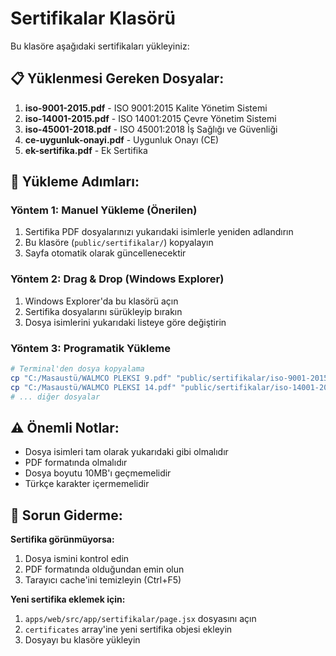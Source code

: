 # Sertifikalar Klasörü

Bu klasöre aşağıdaki sertifikaları yükleyiniz:

## 📋 Yüklenmesi Gereken Dosyalar:

1. **iso-9001-2015.pdf** - ISO 9001:2015 Kalite Yönetim Sistemi
2. **iso-14001-2015.pdf** - ISO 14001:2015 Çevre Yönetim Sistemi  
3. **iso-45001-2018.pdf** - ISO 45001:2018 İş Sağlığı ve Güvenliği
4. **ce-uygunluk-onayi.pdf** - Uygunluk Onayı (CE)
5. **ek-sertifika.pdf** - Ek Sertifika

## 🚀 Yükleme Adımları:

### Yöntem 1: Manuel Yükleme (Önerilen)
1. Sertifika PDF dosyalarınızı yukarıdaki isimlerle yeniden adlandırın
2. Bu klasöre (`public/sertifikalar/`) kopyalayın
3. Sayfa otomatik olarak güncellenecektir

### Yöntem 2: Drag & Drop (Windows Explorer)
1. Windows Explorer'da bu klasörü açın
2. Sertifika dosyalarını sürükleyip bırakın
3. Dosya isimlerini yukarıdaki listeye göre değiştirin

### Yöntem 3: Programatik Yükleme
```bash
# Terminal'den dosya kopyalama
cp "C:/Masaustü/WALMCO PLEKSI 9.pdf" "public/sertifikalar/iso-9001-2015.pdf"
cp "C:/Masaustü/WALMCO PLEKSI 14.pdf" "public/sertifikalar/iso-14001-2015.pdf"
# ... diğer dosyalar
```

## ⚠️ Önemli Notlar:

- Dosya isimleri tam olarak yukarıdaki gibi olmalıdır
- PDF formatında olmalıdır
- Dosya boyutu 10MB'ı geçmemelidir
- Türkçe karakter içermemelidir

## 🔧 Sorun Giderme:

**Sertifika görünmüyorsa:**
1. Dosya ismini kontrol edin
2. PDF formatında olduğundan emin olun
3. Tarayıcı cache'ini temizleyin (Ctrl+F5)

**Yeni sertifika eklemek için:**
1. `apps/web/src/app/sertifikalar/page.jsx` dosyasını açın
2. `certificates` array'ine yeni sertifika objesi ekleyin
3. Dosyayı bu klasöre yükleyin
